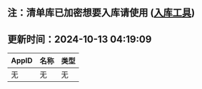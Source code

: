 ## 注：清单库已加密想要入库请使用 ([入库工具](https://github.com/BlankTMing/ManifestAutoUpdate/releases))

## 更新时间：2024-10-13 04:19:09
| AppID | 名称 | 类型  |
| :-------------------- | :----------------------------- | :----------- |
| 无 | 无 | 无 |
